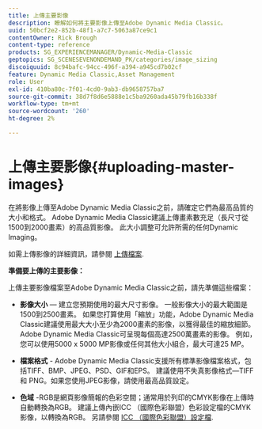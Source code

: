 ```yaml
---
title: 上傳主要影像
description: 瞭解如何將主要影像上傳至Adobe Dynamic Media Classic。
uuid: 50bcf2e2-852b-48f1-a7c7-5063a87ce9c1
contentOwner: Rick Brough
content-type: reference
products: SG_EXPERIENCEMANAGER/Dynamic-Media-Classic
geptopics: SG_SCENESEVENONDEMAND_PK/categories/image_sizing
discoiquuid: 8c94bafc-94cc-496f-a394-a945cd7b02cf
feature: Dynamic Media Classic,Asset Management
role: User
exl-id: 410ba80c-7f01-4cd0-9ab3-db9658757ba7
source-git-commit: 38d7f8d6e5888e1c5ba9260ada45b79fb16b338f
workflow-type: tm+mt
source-wordcount: '260'
ht-degree: 2%

---
```


# 上傳主要影像{#uploading-master-images}

在將影像上傳至Adobe Dynamic Media Classic之前，請確定它們為最高品質的大小和格式。 Adobe Dynamic Media Classic建議上傳畫素數充足（長尺寸從1500到2000畫素）的高品質影像。 此大小調整可允許所需的任何Dynamic Imaging。

如需上傳影像的詳細資訊，請參閱 [上傳檔案](uploading-files.md#uploading_files).

**準備要上傳的主要影像：**

上傳主要影像檔案至Adobe Dynamic Media Classic之前，請先準備這些檔案：

* **影像大小**  — 建立您預期使用的最大尺寸影像。 一般影像大小的最大範圍是1500到2500畫素。 如果您打算使用「縮放」功能，Adobe Dynamic Media Classic建議使用最大大小至少為2000畫素的影像，以獲得最佳的縮放細節。 Adobe Dynamic Media Classic可呈現每個高達2500萬畫素的影像。 例如，您可以使用5000 x 5000 MP影像或任何其他大小組合，最大可達25 MP。

* **檔案格式** - Adobe Dynamic Media Classic支援所有標準影像檔案格式，包括TIFF、BMP、JPEG、PSD、GIF和EPS。 建議使用不失真影像格式—TIFF 和 PNG。如果您使用JPEG影像，請使用最高品質設定。

* **色域** -RGB是網頁影像簡報的色彩空間；通常用於列印的CMYK影像在上傳時自動轉換為RGB。 建議上傳內嵌ICC （國際色彩聯盟）色彩設定檔的CMYK影像，以轉換為RGB。 另請參閱 [ICC （國際色彩聯盟）設定檔](/help/using/icc-profiles.md).
